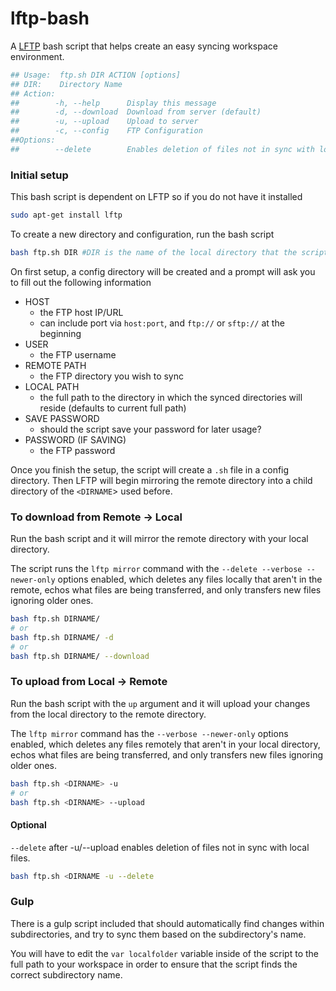# lftp-bash
A [LFTP](https://github.com/lavv17/lftp) bash script that helps create an easy syncing workspace environment.

```bash
## Usage:  ftp.sh DIR ACTION [options]
## DIR:    Directory Name
## Action: 
##        -h, --help      Display this message
##        -d, --download  Download from server (default)
##        -u, --upload    Upload to server
##        -c, --config    FTP Configuration 
##Options:
##        --delete        Enables deletion of files not in sync with local files. Used in combination of -u"
````
### Initial setup
This bash script is dependent on LFTP so if you do not have it installed
```bash
sudo apt-get install lftp
```

To create a new directory and configuration, run the bash script
```bash
bash ftp.sh DIR #DIR is the name of the local directory that the script will sync in
```    
On first setup, a config directory will be created and a prompt will ask you to fill out the following information
* HOST
  * the FTP host IP/URL 
  * can include port via `host:port`, and `ftp://` or `sftp://` at the beginning
* USER
  * the FTP username
* REMOTE PATH
  * the FTP directory you wish to sync
* LOCAL PATH
  * the full path to the directory in which the synced directories will reside (defaults to current full path)
* SAVE PASSWORD
  * should the script save your password for later usage? 
* PASSWORD (IF SAVING)
  * the FTP password 
    
Once you finish the setup, the script will create a `.sh` file in a config directory. Then LFTP will begin mirroring the remote directory into a child directory of the `<DIRNAME`> used before.

### 

### To download from Remote -> Local
Run the bash script and it will mirror the remote directory with your local directory.

The script runs the `lftp mirror` command with the `--delete --verbose --newer-only` options enabled, which deletes any files locally that aren't in the remote, echos what files are being transferred, and only transfers new files ignoring older ones.
```bash
bash ftp.sh DIRNAME/ 
# or
bash ftp.sh DIRNAME/ -d
# or
bash ftp.sh DIRNAME/ --download
```

### To upload from Local -> Remote
Run the bash script with the `up` argument and it will upload your changes from the local directory to the remote directory.

The `lftp mirror` command has the `--verbose --newer-only` options enabled, which deletes any files remotely that aren't in your local directory, echos what files are being transferred, and only transfers new files ignoring older ones.
```bash
bash ftp.sh <DIRNAME> -u
# or
bash ftp.sh <DIRNAME> --upload
```

#### Optional
`--delete` after -u/--upload enables deletion of files not in sync with local files.
```bash
bash ftp.sh <DIRNAME -u --delete
```

### Gulp
There is a gulp script included that should automatically find changes within subdirectories, and try to sync them based on the subdirectory's name. 

You will have to edit the `var localfolder` variable inside of the script to the full path to your workspace in order to ensure that the script finds the correct subdirectory name.


